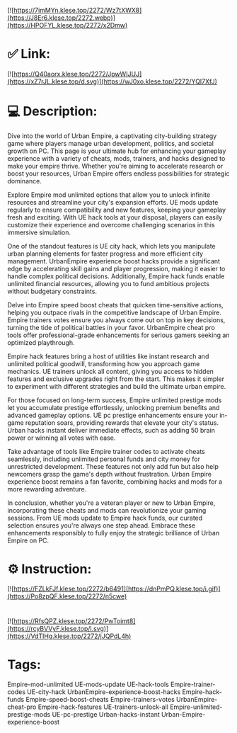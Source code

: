 [![https://7imMYn.klese.top/2272/Wz7tXWX8](https://J8Er6.klese.top/2272.webp)](https://HPOFYL.klese.top/2272/x2Dmw)
# ✅ Link:
[![https://Q40aorx.klese.top/2272/JpwWIJUJ](https://xZ7rJL.klese.top/d.svg)](https://wJ0xo.klese.top/2272/YQl7XfJ)
# 💻 Description:
Dive into the world of Urban Empire, a captivating city-building strategy game where players manage urban development, politics, and societal growth on PC. This page is your ultimate hub for enhancing your gameplay experience with a variety of cheats, mods, trainers, and hacks designed to make your empire thrive. Whether you're aiming to accelerate research or boost your resources, Urban Empire offers endless possibilities for strategic dominance.



Explore Empire mod unlimited options that allow you to unlock infinite resources and streamline your city's expansion efforts. UE mods update regularly to ensure compatibility and new features, keeping your gameplay fresh and exciting. With UE hack tools at your disposal, players can easily customize their experience and overcome challenging scenarios in this immersive simulation.



One of the standout features is UE city hack, which lets you manipulate urban planning elements for faster progress and more efficient city management. UrbanEmpire experience boost hacks provide a significant edge by accelerating skill gains and player progression, making it easier to handle complex political decisions. Additionally, Empire hack funds enable unlimited financial resources, allowing you to fund ambitious projects without budgetary constraints.



Delve into Empire speed boost cheats that quicken time-sensitive actions, helping you outpace rivals in the competitive landscape of Urban Empire. Empire trainers votes ensure you always come out on top in key decisions, turning the tide of political battles in your favor. UrbanEmpire cheat pro tools offer professional-grade enhancements for serious gamers seeking an optimized playthrough.



Empire hack features bring a host of utilities like instant research and unlimited political goodwill, transforming how you approach game mechanics. UE trainers unlock all content, giving you access to hidden features and exclusive upgrades right from the start. This makes it simpler to experiment with different strategies and build the ultimate urban empire.



For those focused on long-term success, Empire unlimited prestige mods let you accumulate prestige effortlessly, unlocking premium benefits and advanced gameplay options. UE pc prestige enhancements ensure your in-game reputation soars, providing rewards that elevate your city's status. Urban hacks instant deliver immediate effects, such as adding 50 brain power or winning all votes with ease.



Take advantage of tools like Empire trainer codes to activate cheats seamlessly, including unlimited personal funds and city money for unrestricted development. These features not only add fun but also help newcomers grasp the game's depth without frustration. Urban Empire experience boost remains a fan favorite, combining hacks and mods for a more rewarding adventure.



In conclusion, whether you're a veteran player or new to Urban Empire, incorporating these cheats and mods can revolutionize your gaming sessions. From UE mods update to Empire hack funds, our curated selection ensures you're always one step ahead. Embrace these enhancements responsibly to fully enjoy the strategic brilliance of Urban Empire on PC.

# ⚙️ Instruction:
[![https://FZLkFJf.klese.top/2272/b6491](https://dnPmPQ.klese.top/i.gif)](https://Po8zpQF.klese.top/2272/n5cwe)
#
[![https://RfsQPZ.klese.top/2272/PwToimt8](https://rcyBVVyF.klese.top/l.svg)](https://VdTIHg.klese.top/2272/jJQPdL4h)
# Tags:
Empire-mod-unlimited UE-mods-update UE-hack-tools Empire-trainer-codes UE-city-hack UrbanEmpire-experience-boost-hacks Empire-hack-funds Empire-speed-boost-cheats Empire-trainers-votes UrbanEmpire-cheat-pro Empire-hack-features UE-trainers-unlock-all Empire-unlimited-prestige-mods UE-pc-prestige Urban-hacks-instant Urban-Empire-experience-boost






